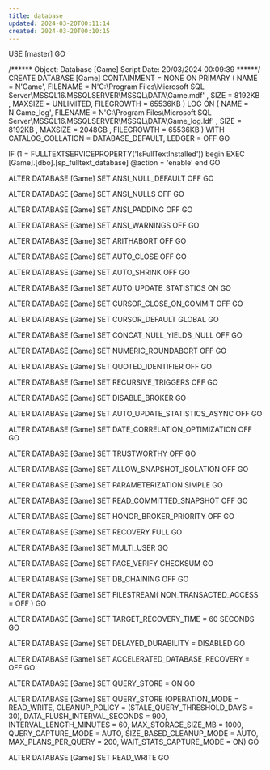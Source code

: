 ```yaml
---
title: database
updated: 2024-03-20T00:11:14
created: 2024-03-20T00:10:15
---
```


USE \[master\]
GO

/\*\*\*\*\*\* Object: Database \[Game\] Script Date: 20/03/2024 00:09:39 \*\*\*\*\*\*/
CREATE DATABASE \[Game\]
CONTAINMENT = NONE
ON PRIMARY
( NAME = N'Game', FILENAME = N'C:\Program Files\Microsoft SQL Server\MSSQL16.MSSQLSERVER\MSSQL\DATA\Game.mdf' , SIZE = 8192KB , MAXSIZE = UNLIMITED, FILEGROWTH = 65536KB )
LOG ON
( NAME = N'Game_log', FILENAME = N'C:\Program Files\Microsoft SQL Server\MSSQL16.MSSQLSERVER\MSSQL\DATA\Game_log.ldf' , SIZE = 8192KB , MAXSIZE = 2048GB , FILEGROWTH = 65536KB )
WITH CATALOG_COLLATION = DATABASE_DEFAULT, LEDGER = OFF
GO

IF (1 = FULLTEXTSERVICEPROPERTY('IsFullTextInstalled'))
begin
EXEC \[Game\].\[dbo\].\[sp_fulltext_database\] @action = 'enable'
end
GO

ALTER DATABASE \[Game\] SET ANSI_NULL_DEFAULT OFF
GO

ALTER DATABASE \[Game\] SET ANSI_NULLS OFF
GO

ALTER DATABASE \[Game\] SET ANSI_PADDING OFF
GO

ALTER DATABASE \[Game\] SET ANSI_WARNINGS OFF
GO

ALTER DATABASE \[Game\] SET ARITHABORT OFF
GO

ALTER DATABASE \[Game\] SET AUTO_CLOSE OFF
GO

ALTER DATABASE \[Game\] SET AUTO_SHRINK OFF
GO

ALTER DATABASE \[Game\] SET AUTO_UPDATE_STATISTICS ON
GO

ALTER DATABASE \[Game\] SET CURSOR_CLOSE_ON_COMMIT OFF
GO

ALTER DATABASE \[Game\] SET CURSOR_DEFAULT GLOBAL
GO

ALTER DATABASE \[Game\] SET CONCAT_NULL_YIELDS_NULL OFF
GO

ALTER DATABASE \[Game\] SET NUMERIC_ROUNDABORT OFF
GO

ALTER DATABASE \[Game\] SET QUOTED_IDENTIFIER OFF
GO

ALTER DATABASE \[Game\] SET RECURSIVE_TRIGGERS OFF
GO

ALTER DATABASE \[Game\] SET DISABLE_BROKER
GO

ALTER DATABASE \[Game\] SET AUTO_UPDATE_STATISTICS_ASYNC OFF
GO

ALTER DATABASE \[Game\] SET DATE_CORRELATION_OPTIMIZATION OFF
GO

ALTER DATABASE \[Game\] SET TRUSTWORTHY OFF
GO

ALTER DATABASE \[Game\] SET ALLOW_SNAPSHOT_ISOLATION OFF
GO

ALTER DATABASE \[Game\] SET PARAMETERIZATION SIMPLE
GO

ALTER DATABASE \[Game\] SET READ_COMMITTED_SNAPSHOT OFF
GO

ALTER DATABASE \[Game\] SET HONOR_BROKER_PRIORITY OFF
GO

ALTER DATABASE \[Game\] SET RECOVERY FULL
GO

ALTER DATABASE \[Game\] SET MULTI_USER
GO

ALTER DATABASE \[Game\] SET PAGE_VERIFY CHECKSUM
GO

ALTER DATABASE \[Game\] SET DB_CHAINING OFF
GO

ALTER DATABASE \[Game\] SET FILESTREAM( NON_TRANSACTED_ACCESS = OFF )
GO

ALTER DATABASE \[Game\] SET TARGET_RECOVERY_TIME = 60 SECONDS
GO

ALTER DATABASE \[Game\] SET DELAYED_DURABILITY = DISABLED
GO

ALTER DATABASE \[Game\] SET ACCELERATED_DATABASE_RECOVERY = OFF
GO

ALTER DATABASE \[Game\] SET QUERY_STORE = ON
GO

ALTER DATABASE \[Game\] SET QUERY_STORE (OPERATION_MODE = READ_WRITE, CLEANUP_POLICY = (STALE_QUERY_THRESHOLD_DAYS = 30), DATA_FLUSH_INTERVAL_SECONDS = 900, INTERVAL_LENGTH_MINUTES = 60, MAX_STORAGE_SIZE_MB = 1000, QUERY_CAPTURE_MODE = AUTO, SIZE_BASED_CLEANUP_MODE = AUTO, MAX_PLANS_PER_QUERY = 200, WAIT_STATS_CAPTURE_MODE = ON)
GO

ALTER DATABASE \[Game\] SET READ_WRITE
GO
